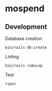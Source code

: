 # mospend

## Development

Database creation

`bin/rails db:create`

Linting

`bin/rails rubocop`

Test

`rspec`
